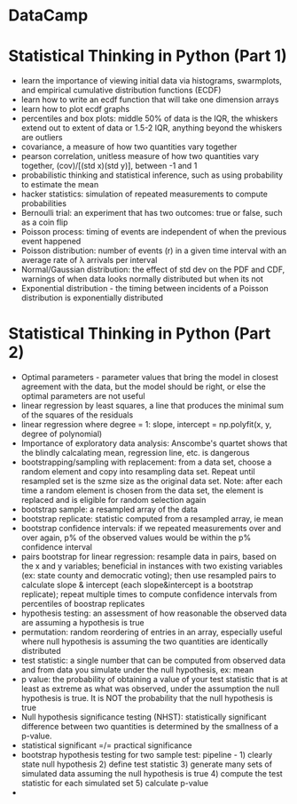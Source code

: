 # DataCamp

# Statistical Thinking in Python (Part 1)
 - learn the importance of viewing initial data via histograms, swarmplots, and empirical cumulative distribution functions (ECDF)
 - learn how to write an ecdf function that will take one dimension arrays
 - learn how to plot ecdf graphs
 - percentiles and box plots: middle 50% of data is the IQR, the whiskers extend out to extent of data or 1.5-2 IQR, anything beyond the whiskers are outliers
 - covariance, a measure of how two quantities vary together 
 - pearson correlation, unitless measure of how two quantities vary together, (cov)/[(std x)(std y)], between -1 and 1
 - probabilistic thinking and statistical inference, such as using probability to estimate the mean
 - hacker statistics: simulation of repeated measurements to compute probabilities 
 - Bernoulli trial: an experiment that has two outcomes: true or false, such as a coin flip
 - Poisson process: timing of events are independent of when the previous event happened
 - Poisson distribution: number of events (r) in a given time interval with an average rate of λ arrivals per interval  
 - Normal/Gaussian distribution: the effect of std dev on the PDF and CDF, warnings of when data looks normally distributed but when its not
 - Exponential distribution - the timing between incidents of a Poisson distribution is exponentially distributed 

# Statistical Thinking in Python (Part 2)
 - Optimal parameters - parameter values that bring the model in closest agreement with the data, but the model should be right, or else the optimal parameters are not useful
 - linear regression by least squares, a line that produces the minimal sum of the squares of the residuals
 - linear regression where degree = 1: slope, intercept = np.polyfit(x, y, degree of polynomial)
 - Importance of exploratory data analysis: Anscombe's quartet shows that the blindly calcalating mean, regression line, etc. is dangerous
 - bootstrapping/sampling with replacement: from a data set, choose a random element and copy into resampling data set. Repeat until resampled set is the szme size as the original data set. Note: after each time a random element is chosen from the data set, the element is replaced and is eligible for random selection again
 - bootstrap sample: a resampled array of the data
 - bootstrap replicate: statistic computed from a resampled array, ie mean
 - bootstrap confidence intervals: if we repeated measurements over and over again, p% of the observed values would be within the p% confidence interval
 - pairs bootstrap for linear regression: resample data in pairs, based on the x and y variables; beneficial in instances with two existing variables (ex: state county and democratic voting); then use resampled pairs to calculate slope & intercept (each slope&intercept is a bootstrap replicate); repeat multiple times to compute confidence intervals from percentiles of boostrap replicates
 - hypothesis testing: an assessment of how reasonable the observed data are assuming a hypothesis is true
 - permutation: random reordering of entries in an array, especially useful where null hypothesis is assuming the two quantities are identically distributed
 - test statistic: a single number that can be computed from observed data and from data you simulate under the null hypothesis, ex: mean
 - p value: the probability of obtaining a value of your test statistic that is at least as extreme as what was observed, under the assumption the null hypothesis is true. It is NOT the probability that the null hypothesis is true
 - Null hypothesis significance testing (NHST): statistically significant difference between two quantities is determined by the smallness of a p-value.
 - statistical significant =/= practical significance
 - bootstrap hypothesis testing for two sample test: pipeline - 1) clearly state null hypothesis 2) define test statistic 3) generate many sets of simulated data assuming the null hypothesis is true 4) compute the test statistic for each simulated set 5) calculate p-value
 - 
